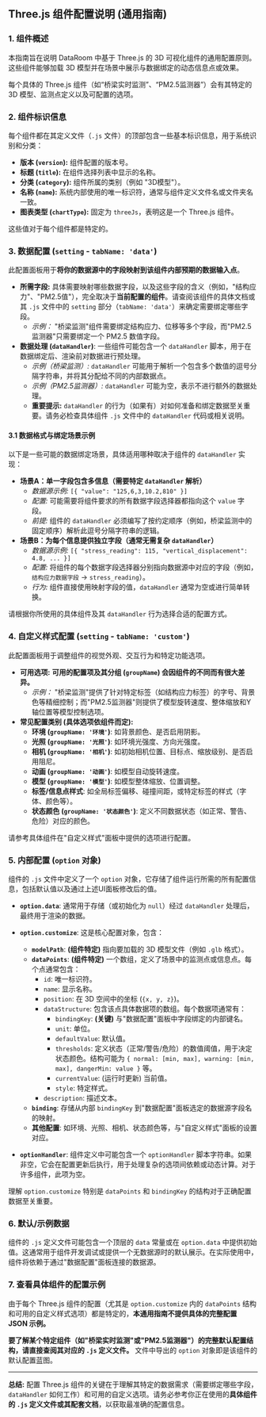 ## Three.js 组件配置说明 (通用指南)

### 1. 组件概述

本指南旨在说明 DataRoom 中基于 Three.js 的 3D 可视化组件的通用配置原则。这些组件能够加载 3D 模型并在场景中展示与数据绑定的动态信息点或效果。

每个具体的 Three.js 组件（如“桥梁实时监测”、“PM2.5监测器”）会有其特定的 3D 模型、监测点定义以及可配置的选项。

### 2. 组件标识信息

每个组件都在其定义文件（`.js` 文件）的顶部包含一些基本标识信息，用于系统识别和分类：

*   **版本 (`version`):** 组件配置的版本号。
*   **标题 (`title`):** 在组件选择列表中显示的名称。
*   **分类 (`category`):** 组件所属的类别（例如 "3D模型"）。
*   **名称 (`name`):** 系统内部使用的唯一标识符，通常与组件定义文件名或文件夹名一致。
*   **图表类型 (`chartType`):** 固定为 `threeJs`，表明这是一个 Three.js 组件。

这些值对于每个组件都是特定的。

### 3. 数据配置 (`setting` - `tabName: 'data'`)

此配置面板用于**将你的数据源中的字段映射到该组件内部预期的数据输入点**。

*   **所需字段:** 具体需要映射哪些数据字段，以及这些字段的含义（例如，"结构应力"、"PM2.5值"），完全取决于**当前配置的组件**。请查阅该组件的具体文档或其 `.js` 文件中的 `setting` 部分（`tabName: 'data'`）来确定需要绑定哪些字段。
    *   *示例：* "桥梁监测"组件需要绑定结构应力、位移等多个字段，而"PM2.5监测器"只需要绑定一个 PM2.5 数值字段。
*   **数据处理 (`dataHandler`)**: 一些组件可能包含一个 `dataHandler` 脚本，用于在数据绑定后、渲染前对数据进行预处理。
    *   *示例（桥梁监测）:* `dataHandler` 可能用于解析一个包含多个数值的逗号分隔字符串，并将其分配给不同的内部数据点。
    *   *示例（PM2.5监测器）:* `dataHandler` 可能为空，表示不进行额外的数据处理。
    *   **重要提示:** `dataHandler` 的行为（如果有）对如何准备和绑定数据至关重要。请务必检查具体组件 `.js` 文件中的 `dataHandler` 代码或相关说明。

#### 3.1 数据格式与绑定场景示例

以下是一些可能的数据绑定场景，具体适用哪种取决于组件的 `dataHandler` 实现：

*   **场景A：单一字段包含多信息（需要特定 `dataHandler` 解析）**
    *   *数据源示例:* `[{ "value": "125,6,3,10.2,810" }]`
    *   *配置:* 可能需要将组件要求的所有数据字段选择器都指向这个 `value` 字段。
    *   *前提:* 组件的 `dataHandler` 必须编写了按约定顺序（例如，桥梁监测中的固定顺序）解析此逗号分隔字符串的逻辑。
*   **场景B：为每个信息提供独立字段（通常无需复杂 `dataHandler`）**
    *   *数据源示例:* `[{ "stress_reading": 115, "vertical_displacement": 4.8, ... }]`
    *   *配置:* 将组件的每个数据字段选择器分别指向数据源中对应的字段（例如，`结构应力数据字段` -> `stress_reading`）。
    *   *行为:* 组件直接使用映射字段的值，`dataHandler` 通常为空或进行简单转换。

请根据你所使用的具体组件及其 `dataHandler` 行为选择合适的配置方式。

### 4. 自定义样式配置 (`setting` - `tabName: 'custom'`)

此配置面板用于调整组件的视觉外观、交互行为和特定功能选项。

*   **可用选项:** **可用的配置项及其分组 (`groupName`) 会因组件的不同而有很大差异。**
    *   *示例：* "桥梁监测"提供了针对特定标签（如结构应力标签）的字号、背景色等精细控制；而"PM2.5监测器"则提供了模型旋转速度、整体缩放和Y轴位置等模型控制选项。
*   **常见配置类别 (具体选项依组件而定):**
    *   **环境 (`groupName: '环境'`)**: 如背景颜色、是否启用阴影。
    *   **光照 (`groupName: '光照'`)**: 如环境光强度、方向光强度。
    *   **相机 (`groupName: '相机'`)**: 如初始相机位置、目标点、缩放级别、是否启用阻尼。
    *   **动画 (`groupName: '动画'`)**: 如模型自动旋转速度。
    *   **模型 (`groupName: '模型'`)**: 如模型整体缩放、位置调整。
    *   **标签/信息点样式**: 如全局标签偏移、碰撞间距，或特定标签的样式（字体、颜色等）。
    *   **状态颜色 (`groupName: '状态颜色'`)**: 定义不同数据状态（如正常、警告、危险）对应的颜色。

请参考具体组件在"自定义样式"面板中提供的选项进行配置。

### 5. 内部配置 (`option` 对象)

组件的 `.js` 文件中定义了一个 `option` 对象，它存储了组件运行所需的所有配置信息，包括默认值以及通过上述UI面板修改后的值。

*   **`option.data`**: 通常用于存储（或初始化为 `null`）经过 `dataHandler` 处理后，最终用于渲染的数据。
*   **`option.customize`**: 这是核心配置对象，包含：
    *   **`modelPath`**: **(组件特定)** 指向要加载的 3D 模型文件（例如 `.glb` 格式）。
    *   **`dataPoints`**: **(组件特定)** 一个数组，定义了场景中的监测点或信息点。每个点通常包含：
        *   `id`: 唯一标识符。
        *   `name`: 显示名称。
        *   `position`: 在 3D 空间中的坐标 (`{x, y, z}`)。
        *   `dataStructure`: 包含该点具体数据项的数组。每个数据项通常有：
            *   `bindingKey`: **(关键)** 与"数据配置"面板中字段绑定的内部键名。
            *   `unit`: 单位。
            *   `defaultValue`: 默认值。
            *   `thresholds`: 定义状态（正常/警告/危险）的数值阈值，用于决定状态颜色。结构可能为 `{ normal: [min, max], warning: [min, max], dangerMin: value }` 等。
            *   `currentValue`: (运行时更新) 当前值。
            *   `style`: 特定样式。
        *   `description`: 描述文本。
    *   **`binding`**: 存储从内部 `bindingKey` 到"数据配置"面板选定的数据源字段名的映射。
    *   **其他配置**: 如环境、光照、相机、状态颜色等，与"自定义样式"面板的设置对应。

*   **`optionHandler`**: 组件定义中可能包含一个 `optionHandler` 脚本字符串。如果非空，它会在配置更新后执行，用于处理复杂的选项间依赖或动态计算。对于许多组件，此项为空。

理解 `option.customize` 特别是 `dataPoints` 和 `bindingKey` 的结构对于正确配置数据至关重要。

### 6. 默认/示例数据

组件的 `.js` 定义文件可能包含一个顶层的 `data` 常量或在 `option.data` 中提供初始值。这通常用于组件开发调试或提供一个无数据源时的默认展示。在实际使用中，组件将依赖于通过"数据配置"面板连接的数据源。

### 7. 查看具体组件的配置示例

由于每个 Three.js 组件的配置（尤其是 `option.customize` 内的 `dataPoints` 结构和可用的自定义样式选项）都是特定的，**本通用指南不提供具体的完整配置 JSON 示例。**

**要了解某个特定组件（如"桥梁实时监测"或"PM2.5监测器"）的完整默认配置结构，请直接查阅其对应的 `.js` 定义文件。** 文件中导出的 `option` 对象即是该组件的默认配置蓝图。

---

**总结:** 配置 Three.js 组件的关键在于理解其特定的数据需求（需要绑定哪些字段，`dataHandler` 如何工作）和可用的自定义选项。请务必参考你正在使用的**具体组件的 `.js` 定义文件或其配套文档**，以获取最准确的配置信息。 
